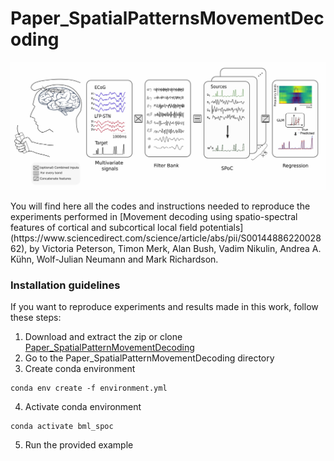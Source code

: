 # Paper_SpatialPatternsMovementDecoding
<p align="center">
<img src="Images/pipeline.jpg" width="600">
</p>
You will find here all the codes and instructions needed to reproduce the experiments performed in [Movement decoding using spatio-spectral features of cortical and subcortical local field potentials](https://www.sciencedirect.com/science/article/abs/pii/S0014488622002862), by Victoria Peterson, Timon Merk, Alan Bush, Vadim Nikulin, Andrea A. Kühn, Wolf-Julian Neumann and Mark Richardson.

### Installation guidelines
If you want to reproduce experiments and results made in this work, follow these steps:
1. Download and extract the zip or clone [Paper_SpatialPatternMovementDecoding](https://github.com/Brain-Modulation-Lab/Paper_SpatialPatternsMovementDecoding.git)
2. Go to the Paper_SpatialPatternMovementDecoding directory
3. Create conda environment
```
conda env create -f environment.yml
```
4. Activate conda environment
```
conda activate bml_spoc
```
5. Run the provided example
